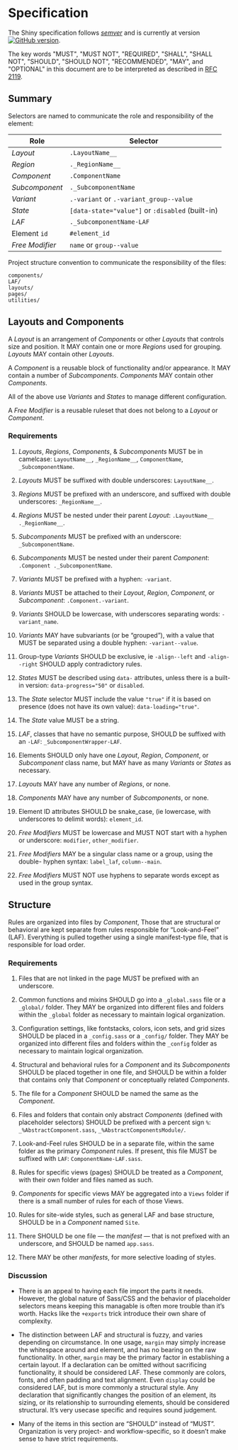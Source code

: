 # Specification

The Shiny specification follows [*semver*](http://semver.org) and is currently
at version [![GitHub version](https://badge.fury.io/gh/alecperkins%2Fshiny.svg)](http://badge.fury.io/gh/alecperkins%2Fshiny).

The key words "MUST", "MUST NOT", "REQUIRED", "SHALL", "SHALL NOT", "SHOULD",
"SHOULD NOT", "RECOMMENDED", "MAY", and "OPTIONAL" in this document are to be
interpreted as described in [RFC 2119](http://tools.ietf.org/html/rfc2119).


## Summary

Selectors are named to communicate the role and responsibility of the element:

Role            | Selector
----------------|--------------------------------------------------------
*Layout*        | `.LayoutName__`
*Region*        | `._RegionName__` 
*Component*     | `.ComponentName`
*Subcomponent*  | `._SubcomponentName`
*Variant*       | `.-variant` or `.-variant_group--value`
*State*         | `[data-state="value"]` or `:disabled` (built-in)
*LAF*           | `._SubcomponentName-LAF`
Element `id`    | `#element_id`
*Free Modifier* | `name` or `group--value`

Project structure convention to communicate the responsibility of the files:

    components/
    LAF/
    layouts/
    pages/
    utilities/



## Layouts and Components

A *Layout* is an arrangement of *Components* or other *Layouts* that controls
size and position. It MAY contain one or more *Regions* used for grouping.
*Layouts* MAY contain other *Layouts*.

A *Component* is a reusable block of functionality and/or appearance. It MAY
contain a number of *Subcomponents*. *Components* MAY contain other
*Components*.

All of the above use *Variants* and *States* to manage different
configuration.

A *Free Modifier* is a reusable ruleset that does not belong to a *Layout* or
*Component*.


### Requirements

1.  *Layouts*, *Regions*, *Components*, & *Subcomponents* MUST be in
    camelcase: `LayoutName__`, `_RegionName__`, `ComponentName`,
    `_SubcomponentName`.

2.  *Layouts* MUST be suffixed with double underscores: `LayoutName__`.

3.  *Regions* MUST be prefixed with an underscore, and suffixed with double
    underscores: `_RegionName__`.

4.  *Regions* MUST be nested under their parent *Layout*:
    `.LayoutName__ ._RegionName__`.

5.  *Subcomponents* MUST be prefixed with an underscore: `_SubcomponentName`.

6.  *Subcomponents* MUST be nested under their parent *Component*:
    `.Component ._SubcomponentName`.

7.  *Variants* MUST be prefixed with a hyphen: `-variant`.

8.  *Variants* MUST be attached to their *Layout*, *Region*, *Component*,
    or *Subcomponent*: `.Component.-variant`.

9.  *Variants* SHOULD be lowercase, with underscores separating words:
    `-variant_name`.

10. *Variants* MAY have subvariants (or be “grouped”), with a value that MUST
    be separated using a double hyphen: `-variant--value`.

11. Group-type *Variants* SHOULD be exclusive, ie `-align--left` and
    `-align--right` SHOULD apply contradictory rules.

12. *States* MUST be described using `data-` attributes, unless there is a
    built-in version: `data-progress="50"` or `disabled`.

13. The *State* selector MUST include the value `"true"` if it is based
    on presence (does not have its own value): `data-loading="true"`.

14. The *State* value MUST be a string.

15. *LAF*, classes that have no semantic purpose, SHOULD be suffixed with
    an `-LAF`: `_SubcomponentWrapper-LAF`.

16. Elements SHOULD only have one *Layout*, *Region*, *Component*, or
    *Subcomponent* class name, but MAY have as many *Variants* or *States*
    as necessary.

17. *Layouts* MAY have any number of *Regions*, or none.

18. *Components* MAY have any number of *Subcomponents*, or none.

19. Element ID attributes SHOULD be snake_case, (ie lowercase, with
    underscores to delimit words): `element_id`.

20. *Free Modifiers* MUST be lowercase and MUST NOT start with a hyphen or
    underscore: `modifier`, `other_modifier`.

21. *Free Modifiers* MAY be a singular class name or a group, using the double-
    hyphen syntax: `label_laf`, `column--main`.

22. *Free Modifiers* MUST NOT use hyphens to separate words except as used in
    the group syntax.



## Structure

Rules are organized into files by *Component*, Those that are structural or
behavioral are kept separate from rules responsible for “Look-and-Feel” (LAF).
Everything is pulled together using a single manifest-type file, that is
responsible for load order.

### Requirements

1.  Files that are not linked in the page MUST be prefixed with an underscore.

2.  Common functions and mixins SHOULD go into a `_global.sass` file or a
    `_global/` folder. They MAY be organized into different files and folders
    within the `_global` folder as necessary to maintain logical organization.

3.  Configuration settings, like fontstacks, colors, icon sets, and grid sizes
    SHOULD be placed in a `_config.sass` or a `_config/` folder. They MAY be
    organized into different files and folders within the `_config` folder as
    necessary to maintain logical organization.

4.  Structural and behavioral rules for a *Component* and its *Subcomponents*
    SHOULD be placed together in one file, and SHOULD be within a folder that
    contains only that *Component* or conceptually related *Components*.

5.  The file for a *Component* SHOULD be named the same as the *Component*.

6.  Files and folders that contain only abstract *Components* (defined with
    placeholder selectors) SHOULD be prefixed with a percent sign `%`:
    `_%AbstractComponent.sass`, `_%AbstractComponentsModule/`.

7.  Look-and-Feel rules SHOULD be in a separate file, within the same folder
    as the primary *Component* rules. If present, this file MUST be suffixed
    with `LAF`: `ComponentName-LAF.sass`.

8.  Rules for specific views (pages) SHOULD be treated as a *Component*, with
    their own folder and files named as such.

9.  *Components* for specific views MAY be aggregated into a `Views` folder if
    there is a small number of rules for each of those Views.

10. Rules for site-wide styles, such as general LAF and base structure, SHOULD
    be in a *Component* named `Site`.

11. There SHOULD be one file — the *manifest* — that is not prefixed with an
    underscore, and SHOULD be named `app.sass`.

12. There MAY be other *manifests*, for more selective loading of styles.



### Discussion

* There is an appeal to having each file import the parts it needs. However,
  the global nature of Sass/CSS and the behavior of placeholder selectors
  means keeping this managable is often more trouble than it’s worth. Hacks
  like the `+exports` trick introduce their own share of complexity.

* The distinction between LAF and structural is fuzzy, and varies depending on
  circumstance. In one usage, `margin` may simply increase the whitespace
  around and element, and has no bearing on the raw functionality. In other,
  `margin` may be the primary factor in establishing a certain layout. If a
  declaration can be omitted without sacrificing functionality, it should be
  considered LAF. These commonly are colors, fonts, and often padding and
  text alignment. Even `display` could be considered LAF, but is more commonly
  a structural style. Any declaration that significantly changes the position
  of an element, its sizing, or its relationship to surrounding elements,
  should be considered structural. It’s very usecase specific and requires
  sound judgement.

* Many of the items in this section are “SHOULD” instead of “MUST”.
  Organization is very project- and workflow-specific, so it doesn’t make
  sense to have strict requirements.

